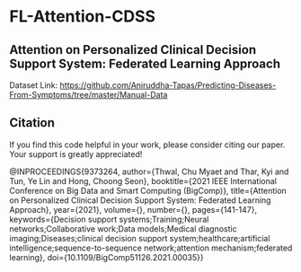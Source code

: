 # FL-Attention-CDSS
## Attention on Personalized Clinical Decision Support System: Federated Learning Approach

Dataset Link: https://github.com/Aniruddha-Tapas/Predicting-Diseases-From-Symptoms/tree/master/Manual-Data

## Citation
If you find this code helpful in your work, please consider citing our paper. Your support is greatly appreciated!

@INPROCEEDINGS{9373264,
  author={Thwal, Chu Myaet and Thar, Kyi and Tun, Ye Lin and Hong, Choong Seon},
  booktitle={2021 IEEE International Conference on Big Data and Smart Computing (BigComp)}, 
  title={Attention on Personalized Clinical Decision Support System: Federated Learning Approach}, 
  year={2021},
  volume={},
  number={},
  pages={141-147},
  keywords={Decision support systems;Training;Neural networks;Collaborative work;Data models;Medical diagnostic imaging;Diseases;clinical decision support system;healthcare;artificial intelligence;sequence-to-sequence network;attention mechanism;federated learning},
  doi={10.1109/BigComp51126.2021.00035}}

